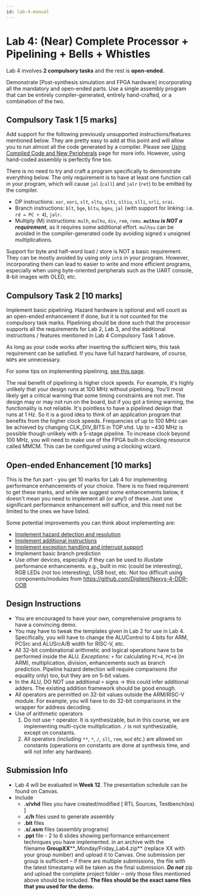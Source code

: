 ```yaml
---
id: lab-4-manual
---
```

# Lab 4: (Near) Complete Processor + Pipelining + Bells + Whistles

Lab 4 involves **2 compulsory tasks** and the rest is **open-ended.**

Demonstrate \[Post-synthesis simulation and FPGA hardware\] incorporating all the mandatory and open-ended parts. Use a single assembly program that can be entirely compiler-generated, entirely hand-crafted, or a combination of the two.

## Compulsory Task 1 \[5 marks\]

Add support for the following previously unsupported instructions/features mentioned below. They are pretty easy to add at this point and will allow you to run almost all the code generated by a compiler. Please see [Using Compiled Code and New Peripherals](Using_Compiled_Code.md) page for more info. However, using hand-coded assembly is perfectly fine too.

There is no need to try and craft a program specifically to demonstrate everything below. The only requirement is to have at least one function call in your program, which will cause `jal` (`call`) and `jalr` (`ret`) to be emitted by the compiler.
* DP instructions: `xor`, `xori`, `slt`, `sltu`, `slti`, `sltiu`, `slli`, `srli`, `srai`.
* Branch instructions: `blt`, `bge`, `bltu`, `bgeu`, `jal` (with support for linking: i.e. `rd = PC + 4`), `jalr`. 
* Multiply (M) instructions: `mulh`, `mulhu`, `div`, `rem`, `remu`. ***`mulhsu` is NOT a requirement***, as it requires some additional effort. `mulhsu` can be avoided in the compiler-generated code by avoiding signed x unsigned multiplications.

Support for byte and half-word load / store is NOT a basic requirement. They can be mostly avoided by using only `int`s in your program. However, incorporating them can lead to easier to write and more efficient programs, especially when using byte-oriented peripherals such as the UART console, 8-bit images with OLED, etc.

## Compulsory Task 2 \[10 marks\]

Implement basic pipelining. Hazard hardware is optional and will count as an open-ended enhancement if done, but it is not counted for the compulsory task marks. Pipelining should be done such that the processor supports all the requirements for Lab 2, Lab 3, and the additional instructions / features mentioned in Lab 4 Compulsory Task 1 above.

As long as your code works after inserting the sufficient `NOP`s, this task requirement can be satisfied. If you have full hazard hardware, of course, `NOP`s are unnecessary.

For some tips on implementing pipelining, [see this page](pipeline.md).

The real benefit of pipelining is higher clock speeds. For example, it's highly unlikely that your design runs at 100 MHz without pipelining. You'll most likely get a critical warning that some timing constraints are not met. The design may or may not run on the board, but if you got a timing warning, the functionality is not reliable. It's pointless to have a pipelined design that runs at 1 Hz. So it is a good idea to think of an application program that benefits from the higher clock speeds.
Frequencies of up to 100 MHz can be achieved by changing CLK_DIV_BITS in TOP.vhd.
Up to ~430 MHz is possible though unlikely with a 5-stage pipeline. To increase clock beyond 100 MHz, you will need to make use of the FPGA built-in clocking resource called MMCM. This can be configured using a clocking wizard.

## Open-ended Enhancement \[10 marks\]

This is the fun part - you get 10 marks for Lab 4 for implementing performance enhancements of your choice. There is no fixed requirement to get these marks, and while we suggest some enhancements below, it doesn't mean you need to implement all (or any!) of these. Just one significant performance enhancement will suffice, and this need not be limited to the ones we have listed.

Some potential improvements you can think about implementing are:

* [Implement hazard detection and resolution](hazard.md)
* [Implement additional instructions](additional_instructions.md)
* [Implement exception handling and interrupt support](interrupts.md)
* Implement basic branch prediction
* Use other devices, especially if they can be used to illustate performance enhancements. e.g., built in mic (could be interesting), RGB LEDs (not too interesting), USB host, etc. Not too difficult using components/modules from <https://github.com/Digilent/Nexys-4-DDR-OOB>

## Design Instructions

* You are encouraged to have your own, comprehensive programs to have a convincing demo.
* You may have to tweak the templates given in Lab 2 for use in Lab 4. Specifically, you will have to change the ALUControl to 4 bits for ARM, PCSrc and ALUSrcA/B width for RISC-V, etc.
* All 32-bit combinational arithmetic and logical operations have to be performed inside the ALU. *Exceptions*: `+` for calculating `PC+4`, `PC+8` (in ARM), multiplication, division, enhancements such as branch prediction. Pipeline hazard detection will require comparisons (for equality only) too, but they are on 5-bit values.
* In the ALU, DO NOT use additional `+` signs -> this could infer additional adders. The existing addition framework should be good enough.
* All operators are permitted on 32-bit values outside the ARM/RISC-V module. For example, you will have to do 32-bit comparisons in the wrapper for address decoding.
* Use of arithmetic operators  
    1. Do not use `*` operator. It is synthesizable, but in this course, we are implementing multi-cycle multiplication. `/` is not synthesizable, except on constants.
    2. All operators (including `**`, `*`, `/`, `sll`, `rem`, `mod` etc.) are allowed on constants (operations on constants are done at synthesis time, and will not infer any hardware).

## Submission Info
* Lab 4 will be evaluated in **Week 12**. The presentation schedule can be found on Canvas.
* Include
  * **.v/vhd** files you have created/modified \[ RTL Sources, Testbench(es) \]
  * **.c/h** files used to generate assembly
  * **.bit** files
  * **.s/.asm** files (assembly programs)
  * **.ppt** file - 2 to 6 slides showing performance enhancement techniques you have implemented.
  in an archive with the filename **GroupXX****\_Monday/Friday\_Lab4.zip** (replace XX with your group number) and upload it to Canvas. One submission per group is sufficient – if there are multiple submissions, the file with the latest timestamp will be taken as the final submission. ***Do not*** zip and upload the complete project folder – only those files mentioned above should be included. **The files should be the exact same files that you used for the demo.**
